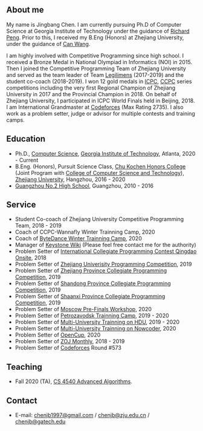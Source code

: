 

## About me

My name is Jingbang Chen. I am currently pursuing Ph.D of Computer Science at Georgia Institute of Technology under the guidance of [Richard Peng](https://www.cc.gatech.edu/~rpeng/). Prior to this, I received my B.Eng (Honors) at Zhejiang University, under the guidance of [Can Wang](https://person.zju.edu.cn/wangcan).

I am highly involved with Competitive Programming since high school. I received a Bronze Medal in National Olympiad in Informatics (NOI) in 2015. Then I joined the Competitive Programming Team of Zhejiang University and served as the team leader of Team [Legilimens](http://codeforces.com/team/32489) (2017-2019) and the student co-coach (2018-2019). I won 12 gold medals in [ICPC](https://icpc.global/), [CCPC](https://ccpc.io/) series competitions including the very first Regional Champion of Zhejiang University in 2017 and the Provincial Champion in 2018. On behalf of Zhejiang University, I participated in ICPC World Finals held in Beijing, 2018. I am International Grandmaster at [Codeforces](http://codeforces.com/profile/chenjb) (Max Rating 2735). I also work as a problem setter, judge or advisor for multiple contests and training camps.


## Education
+ Ph.D., [Computer Science](https://www.cc.gatech.edu/phd-computer-science), [Georgia Institute of Technology](https://www.gatech.edu/), Atlanta, 2020 - Current
+ B.Eng. (Honors), Pursuit Science Class, [Chu Kochen Honors College](http://ckc.zju.edu.cn/) (Joint Program with [College of Computer Science and Technology](http://www.cs.zju.edu.cn/)), [Zhejiang University](http://zju.edu.cn), Hangzhou, 2016 - 2020
+ [Guangzhou No.2 High School](http://www.gdgzez.com.cn/), Guangzhou, 2010 - 2016

## Service
+ Student Co-coach of Zhejiang University Competitive Programming Team, 2018 - 2019
+ Coach of CCPC-Wannafly Winter Trainning Camp, 2020
+ Coach of [ByteDance Winter Trainning Camp](https://programcamp.bytedance.com/), 2020
+ Manager of [Keystone Wiki](keystone.wiki) (Please feel free contact me for the authority)
+ Problem Setter of [International Collegiate Programming Contest Qingdao Onsite](https://icpc.global/regionals/finder/QingDao-2018), 2018
+ Problem Setter of [Zhejiang Univerisity Programming Competition](http://acm.zju.edu.cn/contest-materials/zju2019/board/), 2019
+ Problem Setter of [Zhejiang Province Collegiate Programming Competition](http://acm.zju.edu.cn/zjp2019/board/), 2019
+ Problem Setter of [Shandong Province Collegiate Programming Competition](http://acm.zju.edu.cn/contest-materials/sdp2019/board/), 2019
+ Problem Setter of [Shaanxi Province Collegiate Programming Competition](http://acm.xidian.edu.cn/board-2019/), 2019
+ Problem Setter of [Moscow Pre-Finals Workshop](https://discover.it-edu.com/en/), 2020
+ Problem Setter of [Petrozavodsk Trainning Camp](https://camp.acm.petrsu.ru/), 2019 - 2020
+ Problem Setter of [Multi-University Trainning on HDU](http://acm.hdu.edu.cn), 2019 - 2020
+ Problem Setter of [Multi-University Trainning on Nowcoder](https://ac.nowcoder.com/), 2020
+ Problem Setter of [OpenCup](http://opencup.ru), 2020
+ Problem Setter of [ZOJ Monthly](http://acm.zju.edu.cn), 2018 - 2019
+ Problem Setter of [Codeforces](http://codeforces.com) Round #573


## Teaching

+ Fall 2020 (TA), [CS 4540 Advanced Algorithms](https://www.cc.gatech.edu/~rpeng/CS4540_F20/).

## Contact

+ E-mail: chenjb1997@gmail.com / chenjb@zju.edu.cn / chenjb@gatech.edu
